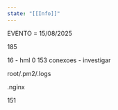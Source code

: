 ```yaml
---
state: "[[Info]]"
---
```

EVENTO = 15/08/2025

185

16 - hml 0 153 conexoes - investigar

root/.pm2/.logs

.nginx

151